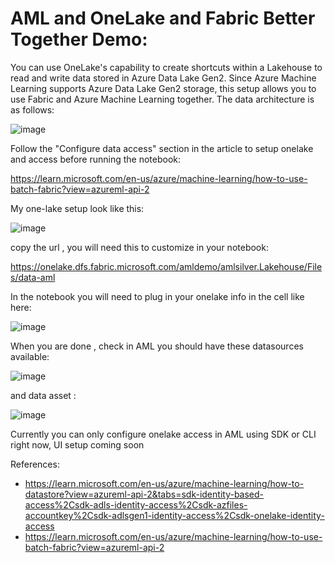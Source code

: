 # AML and OneLake and Fabric Better Together Demo:
You can use OneLake's capability to create shortcuts within a Lakehouse to read and write data stored in Azure Data Lake Gen2. Since Azure Machine Learning supports Azure Data Lake Gen2 storage, this setup allows you to use Fabric and Azure Machine Learning together. The data architecture is as follows:

![image](https://github.com/azeltov/aml_one_lake/assets/5873303/51c5babd-843b-44d5-af43-2ee74043ae59)



Follow the "Configure data access" section in the article  to setup onelake and access before running the notebook: 

https://learn.microsoft.com/en-us/azure/machine-learning/how-to-use-batch-fabric?view=azureml-api-2

My one-lake setup look like this:

![image](https://github.com/azeltov/aml_one_lake/assets/5873303/7945ea31-c6a2-4d28-95ac-445206bb6fca)

copy the url , you will need this to customize in your notebook:

https://onelake.dfs.fabric.microsoft.com/amldemo/amlsilver.Lakehouse/Files/data-aml

In the notebook you will need to plug in your onelake info in the cell like here:

![image](https://github.com/azeltov/aml_one_lake/assets/5873303/92c7c2d2-ccf6-4bbf-b6e7-34d4004ee260)

When you are done , check in AML you should have these datasources available:

![image](https://github.com/azeltov/aml_one_lake/assets/5873303/169f30b4-f4ef-4788-bd4d-8805d2ceb317)

and data asset :

![image](https://github.com/azeltov/aml_one_lake/assets/5873303/5365d064-fec6-4abc-bea5-e47cb97d6538)

Currently you can only configure onelake access in AML using SDK or CLI right now, UI setup coming soon

References:
* https://learn.microsoft.com/en-us/azure/machine-learning/how-to-datastore?view=azureml-api-2&tabs=sdk-identity-based-access%2Csdk-adls-identity-access%2Csdk-azfiles-accountkey%2Csdk-adlsgen1-identity-access%2Csdk-onelake-identity-access
* https://learn.microsoft.com/en-us/azure/machine-learning/how-to-use-batch-fabric?view=azureml-api-2
